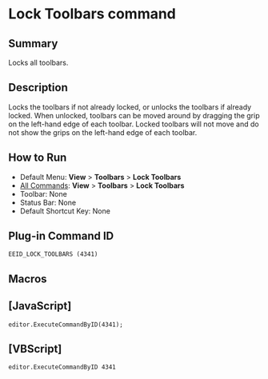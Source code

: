# Lock Toolbars command

## Summary

Locks all toolbars.

## Description

Locks the toolbars if not already locked, or unlocks the toolbars if
already locked.
When unlocked, toolbars can be moved around by dragging the grip on the
left-hand edge of each
toolbar. Locked toolbars will not move and do not show the
grips on the left-hand edge of each toolbar.

## How to Run

- Default Menu: **View** >
**Toolbars** \> **Lock Toolbars**
- [All Commands](../tools/all_commands): **View** >
**Toolbars** \> **Lock Toolbars**
- Toolbar: None
- Status Bar: None
- Default Shortcut Key: None

## Plug-in Command ID

```
EEID_LOCK_TOOLBARS (4341)```

## Macros

## \[JavaScript\]

```
editor.ExecuteCommandByID(4341);
```

## \[VBScript\]

```
editor.ExecuteCommandByID 4341
```
